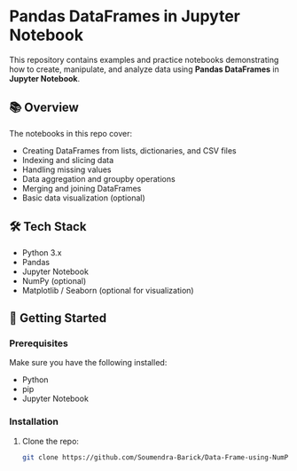 # Pandas DataFrames in Jupyter Notebook

This repository contains examples and practice notebooks demonstrating how to create, manipulate, and analyze data using **Pandas DataFrames** in **Jupyter Notebook**.

## 📚 Overview

The notebooks in this repo cover:

- Creating DataFrames from lists, dictionaries, and CSV files
- Indexing and slicing data
- Handling missing values
- Data aggregation and groupby operations
- Merging and joining DataFrames
- Basic data visualization (optional)

## 🛠 Tech Stack

- Python 3.x
- Pandas
- Jupyter Notebook
- NumPy (optional)
- Matplotlib / Seaborn (optional for visualization)

## 🚀 Getting Started

### Prerequisites

Make sure you have the following installed:

- Python
- pip
- Jupyter Notebook

### Installation

1. Clone the repo:
   ```bash
   git clone https://github.com/Soumendra-Barick/Data-Frame-using-NumPy.git
